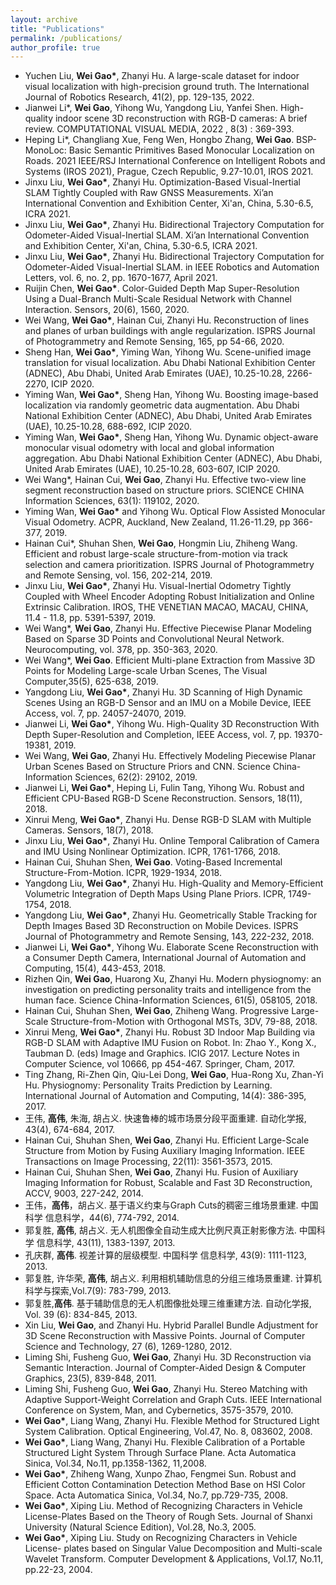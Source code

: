 ```yaml
---
layout: archive
title: "Publications"
permalink: /publications/
author_profile: true
---
```


* Yuchen Liu, **Wei Gao\***, Zhanyi Hu. A large-scale dataset for indoor visual localization with high-precision ground truth. The International Journal of Robotics Research, 41(2), pp. 129-135, 2022.
* Jianwei Li*, **Wei Gao**, Yihong Wu, Yangdong Liu, Yanfei Shen. High-quality indoor scene 3D reconstruction with RGB-D cameras: A brief review. COMPUTATIONAL VISUAL MEDIA, 2022 , 8(3) : 369-393.
* Heping Li*, Changliang Xue, Feng Wen, Hongbo Zhang, **Wei Gao**. BSP-MonoLoc: Basic Semantic Primitives Based Monocular Localization on Roads. 2021 IEEE/RSJ International Conference on Intelligent Robots and Systems (IROS 2021),  Prague, Czech Republic, 9.27-10.01, IROS 2021.
* Jinxu Liu, **Wei Gao\***, Zhanyi Hu. Optimization-Based Visual-Inertial SLAM Tightly Coupled with Raw GNSS Measurements. Xi’an International Convention and Exhibition Center, Xi'an, China, 5.30-6.5, ICRA 2021.
* Jinxu Liu, **Wei Gao\***, Zhanyi Hu. Bidirectional Trajectory Computation for Odometer-Aided Visual-Inertial SLAM. Xi’an International Convention and Exhibition Center, Xi'an, China, 5.30-6.5, ICRA 2021.
* Jinxu Liu, **Wei Gao\***, Zhanyi Hu. Bidirectional Trajectory Computation for Odometer-Aided Visual-Inertial SLAM. in IEEE Robotics and Automation Letters, vol. 6, no. 2, pp. 1670-1677, April 2021.
* Ruijin Chen, **Wei Gao\***. Color-Guided Depth Map Super-Resolution Using a Dual-Branch Multi-Scale Residual Network with Channel Interaction. Sensors, 20(6), 1560, 2020.
* Wei Wang, **Wei Gao\***, Hainan Cui, Zhanyi Hu. Reconstruction of lines and planes of urban buildings with angle regularization. ISPRS Journal of Photogrammetry and Remote Sensing, 165, pp 54-66, 2020.
* Sheng Han, **Wei Gao\***, Yiming Wan, Yihong Wu. Scene-unified image translation for visual localization. Abu Dhabi National Exhibition Center (ADNEC), Abu Dhabi, United Arab Emirates (UAE), 10.25-10.28, 2266-2270, ICIP 2020.
* Yiming Wan, **Wei Gao\***, Sheng Han, Yihong Wu. Boosting image-based localization via randomly geometric data augmentation. Abu Dhabi National Exhibition Center (ADNEC), Abu Dhabi, United Arab Emirates (UAE), 10.25-10.28, 688-692, ICIP 2020.
* Yiming Wan, **Wei Gao\***, Sheng Han, Yihong Wu. Dynamic object-aware monocular visual odometry with local and global information aggregation. Abu Dhabi National Exhibition Center (ADNEC), Abu Dhabi, United Arab Emirates (UAE), 10.25-10.28, 603-607, ICIP 2020.
* Wei Wang*, Hainan Cui, **Wei Gao**, Zhanyi Hu. Effective two-view line segment reconstruction based on structure priors. SCIENCE CHINA Information Sciences, 63(1): 119102, 2020.
* Yiming Wan, **Wei Gao\*** and Yihong Wu. Optical Flow Assisted Monocular Visual Odometry. ACPR, Auckland, New Zealand, 11.26-11.29, pp 366-377, 2019.
* Hainan Cui*, Shuhan Shen, **Wei Gao**, Hongmin Liu, Zhiheng Wang. Efficient and robust large-scale structure-from-motion via track selection and camera prioritization. ISPRS Journal of Photogrammetry and Remote Sensing, vol. 156, 202-214, 2019.
* Jinxu Liu, **Wei Gao\***, Zhanyi Hu. Visual-Inertial Odometry Tightly Coupled with Wheel Encoder Adopting Robust Initialization and Online Extrinsic Calibration. IROS, THE VENETIAN MACAO, MACAU, CHINA, 11.4 - 11.8, pp. 5391-5397, 2019.
* Wei Wang*, **Wei Gao**, Zhanyi Hu. Effective Piecewise Planar Modeling Based on Sparse 3D Points and Convolutional Neural Network. Neurocomputing, vol. 378, pp. 350-363, 2020.
* Wei Wang*, **Wei Gao**. Efficient Multi-plane Extraction from Massive 3D Points for Modeling Large-scale Urban Scenes, The Visual Computer,35(5), 625-638, 2019.
* Yangdong Liu, **Wei Gao\***, Zhanyi Hu. 3D Scanning of High Dynamic Scenes Using an RGB-D Sensor and an IMU on a Mobile Device, IEEE Access, vol. 7, pp. 24057-24070, 2019.
* Jianwei Li, **Wei Gao\***, Yihong Wu. High-Quality 3D Reconstruction With Depth Super-Resolution and Completion, IEEE Access, vol. 7, pp. 19370-19381, 2019.
* Wei Wang, **Wei Gao**, Zhanyi Hu. Effectively Modeling Piecewise Planar Urban Scenes Based on Structure Priors and CNN. Science China-Information Sciences, 62(2): 29102, 2019.
* Jianwei Li, **Wei Gao\***, Heping Li, Fulin Tang, Yihong Wu. Robust and Efficient CPU-Based RGB-D Scene Reconstruction. Sensors, 18(11), 2018.
* Xinrui Meng, **Wei Gao\***, Zhanyi Hu. Dense RGB-D SLAM with Multiple Cameras. Sensors, 18(7), 2018.
* Jinxu Liu, **Wei Gao\***, Zhanyi Hu. Online Temporal Calibration of Camera and IMU Using Nonlinear Optimization. ICPR, 1761-1766, 2018.
* Hainan Cui, Shuhan Shen, **Wei Gao**. Voting-Based Incremental Structure-From-Motion. ICPR, 1929-1934, 2018.
* Yangdong Liu, **Wei Gao\***, Zhanyi Hu. High-Quality and Memory-Efficient Volumetric Integration of Depth Maps Using Plane Priors. ICPR, 1749-1754, 2018.
* Yangdong Liu, **Wei Gao\***, Zhanyi Hu. Geometrically Stable Tracking for Depth Images Based 3D Reconstruction on Mobile Devices. ISPRS Journal of Photogrammetry and Remote Sensing, 143, 222-232, 2018.
* Jianwei Li, **Wei Gao\***, Yihong Wu. Elaborate Scene Reconstruction with a Consumer Depth Camera, International Journal of Automation and Computing, 15(4), 443-453, 2018.
* Rizhen Qin, **Wei Gao**, Huarong Xu, Zhanyi Hu. Modern physiognomy: an investigation on predicting personality traits and intelligence from the human face. Science China-Information Sciences, 61(5), 058105, 2018.
* Hainan Cui, Shuhan Shen, **Wei Gao**, Zhiheng Wang. Progressive Large-Scale Structure-from-Motion with Orthogonal MSTs, 3DV, 79-88, 2018.
* Xinrui Meng, **Wei Gao\***, Zhanyi Hu. Robust 3D Indoor Map Building via RGB-D SLAM with Adaptive IMU Fusion on Robot. In: Zhao Y., Kong X., Taubman D. (eds) Image and Graphics. ICIG 2017. Lecture Notes in Computer Science, vol 10666, pp 454-467. Springer, Cham, 2017.
* Ting Zhang, Ri-Zhen Qin, Qiu-Lei Dong, **Wei Gao**, Hua-Rong Xu, Zhan-Yi Hu. Physiognomy: Personality Traits Prediction by Learning. International Journal of Automation and Computing, 14(4): 386-395, 2017.
* 王伟, **高伟**, 朱海, 胡占义. 快速鲁棒的城市场景分段平面重建. 自动化学报, 43(4), 674-684, 2017.
* Hainan Cui, Shuhan Shen, **Wei Gao**, Zhanyi Hu. Efficient Large-Scale Structure from Motion by Fusing Auxiliary Imaging Information. IEEE Transactions on Image Processing, 22(11): 3561-3573, 2015.
* Hainan Cui, Shuhan Shen, **Wei Gao**, Zhanyi Hu. Fusion of Auxiliary Imaging Information for Robust, Scalable and Fast 3D Reconstruction, ACCV, 9003, 227-242, 2014.
* 王伟，**高伟**，胡占义. 基于语义约束与Graph Cuts的稠密三维场景重建. 中国科学 信息科学，44(6), 774-792, 2014.
* 郭复胜, **高伟**, 胡占义. 无人机图像全自动生成大比例尺真正射影像方法. 中国科学 信息科学, 43(11), 1383-1397, 2013.
* 孔庆群, **高伟**. 视差计算的层级模型. 中国科学 信息科学, 43(9): 1111-1123, 2013.
* 郭复胜, 许华荣, **高伟**, 胡占义. 利用相机辅助信息的分组三维场景重建. 计算机科学与探索,Vol.7(9): 783-799, 2013.
* 郭复胜,**高伟**. 基于辅助信息的无人机图像批处理三维重建方法. 自动化学报, Vol. 39 (6): 834-845, 2013.
* Xin Liu, **Wei Gao**, and Zhanyi Hu. Hybrid Parallel Bundle Adjustment for 3D Scene Reconstruction with Massive Points. Journal of Computer Science and Technology, 27 (6), 1269-1280, 2012.
* Liming Shi, Fusheng Guo, **Wei Gao**, Zhanyi Hu. 3D Reconstruction via Semantic Interaction. Journal of Compter-Aided Design & Computer Graphics, 23(5), 839-848, 2011.
* Liming Shi, Fusheng Guo, **Wei Gao**, Zhanyi Hu. Stereo Matching with Adaptive Support-Weight Correlation and Graph Cuts. IEEE International Conference on System, Man, and Cybernetics, 3575-3579, 2010.
* **Wei Gao\***, Liang Wang, Zhanyi Hu. Flexible Method for Structured Light System Calibration. Optical Engineering, Vol.47, No. 8, 083602, 2008.
* **Wei Gao\***, Liang Wang, Zhanyi Hu. Flexible Calibration of a Portable Structured Light System Through Surface Plane. Acta Automatica Sinica, Vol.34, No.11, pp.1358-1362, 11,2008.
* **Wei Gao\***, Zhiheng Wang, Xunpo Zhao, Fengmei Sun. Robust and Efficient Cotton Contamination Detection Method Base on HSI Color Space. Acta Automatica Sinica, Vol.34, No.7, pp.729-735, 2008.
* **Wei Gao\***, Xiping Liu. Method of Recognizing Characters in Vehicle License-Plates Based on the Theory of Rough Sets. Journal of Shanxi University (Natural Science Edition), Vol.28, No.3, 2005.
* **Wei Gao\***, Xiping Liu. Study on Recognizing Characters in Vehicle License- plates based on Singular Value Decomposition and Multi-scale Wavelet Transform. Computer Development & Applications, Vol.17, No.11, pp.22-23, 2004.
